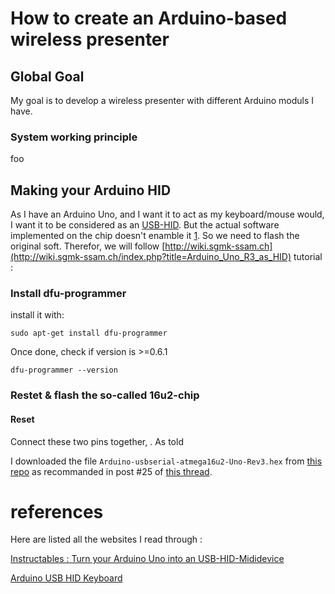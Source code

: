 # How to create an Arduino-based wireless presenter

## Global Goal

My goal is to develop a wireless presenter with different Arduino moduls I have.

### System working principle
foo

## Making your Arduino HID
As I have an Arduino Uno, and I want it to act as my keyboard/mouse would, I want it to be considered as an [USB-HID](http://en.wikipedia.org/wiki/USB_human_interface_device_class). But the actual software implemented on the chip doesn't enamble it [1](http://wiki.sgmk-ssam.ch/index.php?title=Arduino_Uno_R3_as_HID). So we need to flash the original soft. Therefor, we will follow [http://wiki.sgmk-ssam.ch](http://wiki.sgmk-ssam.ch/index.php?title=Arduino_Uno_R3_as_HID) tutorial :

### Install dfu-programmer
install it with:

    sudo apt-get install dfu-programmer

Once done, check if version is >=0.6.1

    dfu-programmer --version

### Restet & flash the so-called 16u2-chip
#### Reset
Connect these two pins together, . As told 


I downloaded the file `Arduino-usbserial-atmega16u2-Uno-Rev3.hex` from [this repo](https://roboticsclub.org/redmine/projects/quadrotor/repository/revisions/58d82c77908eee0e1c222f7b38691e6532deb77b/entry/arduino-1.0/hardware/arduino/firmwares/arduino-usbserial/Arduino-usbserial-atmega16u2-Uno-Rev3.hex) as recommanded in post #25 of [this thread](http://forum.arduino.cc/index.php?topic=106580.2).



# references
Here are listed all the websites I read through :

[Instructables : Turn your Arduino Uno into an USB-HID-Mididevice](http://www.instructables.com/id/Turn-your-Arduino-Uno-into-an-USB-HID-Mididevice/)

[Arduino USB HID Keyboard](http://mitchtech.net/arduino-usb-hid-keyboard/)
